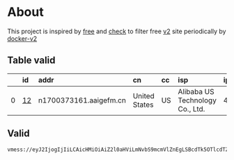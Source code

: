 
# About

This project is inspired by [free](https://github.com/freefq/free) and [check](https://github.com/yeahwu/check) to filter free [v2](https://github.com/v2fly/v2ray-core) site periodically by [docker-v2](https://hub.docker.com/r/v2ray/official)

    

## Table valid
|    | id                   | addr                   | cn            | cc   | isp                             | ip            | chatgpt          |
|---:|:---------------------|:-----------------------|:--------------|:-----|:--------------------------------|:--------------|:-----------------|
|  0 | [12](config/12.json) | n1700373161.aaigefm.cn | United States | US   | Alibaba US Technology Co., Ltd. | 47.76.168.135 | Yes (Region: US) |

## Valid
```
vmess://eyJ2IjogIjIiLCAicHMiOiAiZ2l0aHViLmNvbS9mcmVlZnEgLSBcdTk5OTlcdTZlMmZcdTk2M2ZcdTkxY2NcdTRlOTEgMTIiLCAiYWRkIjogIm4xNzAwMzczMTYxLmFhaWdlZm0uY24iLCAicG9ydCI6ICI0NDMiLCAiaWQiOiAiYWM4OTdiMjItNThhZS00NDdkLWIzMjMtZjgzN2MxZDVlNzVmIiwgImFpZCI6ICIwIiwgInNjeSI6ICJhdXRvIiwgIm5ldCI6ICJ3cyIsICJ0eXBlIjogIm5vbmUiLCAiaG9zdCI6ICJuMTcwMDM3MzE2MS5hYWlnZWZtLmNuIiwgInBhdGgiOiAiLyIsICJ0bHMiOiAidGxzIiwgInNuaSI6ICIiLCAiYWxwbiI6ICIifQ==
```

